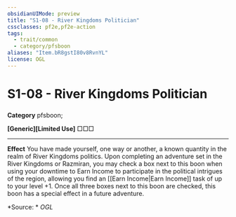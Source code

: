 ```yaml
---
obsidianUIMode: preview
title: "S1-08 - River Kingdoms Politician"
cssclasses: pf2e,pf2e-action
tags:
  - trait/common
  - category/pfsboon
aliases: "Item.bR8gstI80v8RvnYL"
license: OGL
---
```

# S1-08 - River Kingdoms Politician

### 

**Category** pfsboon; 




**\[Generic\]\[Limited Use\]** □□□

* * *

**Effect** You have made yourself, one way or another, a known quantity in the realm of River Kingdoms politics. Upon completing an adventure set in the River Kingdoms or Razmiran, you may check a box next to this boon when using your downtime to Earn Income to participate in the political intrigues of the region, allowing you find an [[Earn Income|Earn Income]] task of up to your level +1. Once all three boxes next to this boon are checked, this boon has a special effect in a future adventure.

*Source: *
*OGL*